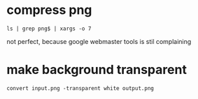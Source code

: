 # compress png

```
ls | grep png$ | xargs -o 7
```

not perfect, because google webmaster tools is stil complaining

# make background transparent

```
convert input.png -transparent white output.png
```
